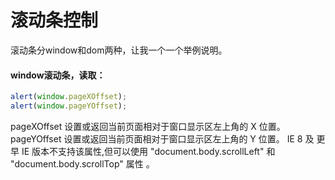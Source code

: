 # 滚动条控制  
滚动条分window和dom两种，让我一个一个举例说明。

#### window滚动条，读取：
```javascript
alert(window.pageXOffset); 
alert(window.pageYOffset);
```
pageXOffset 设置或返回当前页面相对于窗口显示区左上角的 X 位置。pageYOffset 设置或返回当前页面相对于窗口显示区左上角的 Y 位置。
IE 8 及 更早 IE 版本不支持该属性,但可以使用 "document.body.scrollLeft" 和 "document.body.scrollTop" 属性 。
